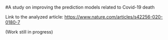 #A study on improving the prediction models related to Covid-19 death

Link to the analyzed article: https://www.nature.com/articles/s42256-020-0180-7

(Work still in progress)
